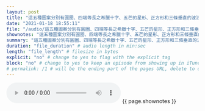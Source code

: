 ```yaml
---
layout: post
title: "這五種圖案分別有圓圈、四端等長之希臘十字、五芒的星形、正方形和三條垂直的波浪線。" # quotes allow forbidden characters like the colon
date: "2021-01-18 18:55:11"
file: "/audio/這五種圖案分別有圓圈、四端等長之希臘十字、五芒的星形、正方形和三條垂直的波浪線。.mp3"
shownotes: "這五種圖案分別有圓圈、四端等長之希臘十字、五芒的星形、正方形和三條垂直的波浪線。"
summary: "這五種圖案分別有圓圈、四端等長之希臘十字、五芒的星形、正方形和三條垂直的波浪線。"
duration: "file_duration" # audio length in min:sec
length: "file_length" # filesize in bytes
explicit: "no" # change to yes to flag with the explicit tag
block: "no" # change to yes to keep an episode from showing up in iTunes
# permalink: /1 # will be the ending part of the pages URL, delete to default to the title
---
```


<audio controls>
<source src="{{site.url}}{{site.baseurl}}{{ page.file }}" type="audio/x-mp3">
Your browser does not support the audio element.
</audio>
{{ page.shownotes }}
